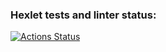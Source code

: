 ### Hexlet tests and linter status:
[![Actions Status](https://github.com/PhX0127/python-project-lvl1/workflows/hexlet-check/badge.svg)](https://github.com/PhX0127/python-project-lvl1/actions)